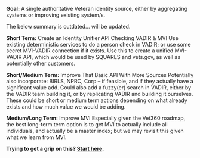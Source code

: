 **Goal:** A single authoritative Veteran identity source, either by aggregating systems or improving existing system/s.


The below summary is outdated... will be updated.

**Short Term:** Create an Identity Unifier API Checking VADIR & MVI
Use existing deterministic services to do a person check in VADIR; or use some secret MVI-VADIR connection if it exists. Use this to create a unified MVI-VADIR API, which would be used by SQUARES and vets.gov, as well as potentially other customers.

**Short/Medium Term:** Improve That Basic API With More Sources
Potentially also incorporate: BIRLS, NPRC, Corp – if feasible, and if they actually have a significant value add.
Could also add a fuzzy(er) search in VADIR, either by the VADIR team building it, or by replicating VADIR and building it ourselves.
These could be short or medium term actions depending on what already exists and how much value we would be adding.

**Medium/Long Term:** Improve MVI
Especially given the Vet360 roadmap, the best long-term term option is to get MVI to actually include all individuals, and actually be a master index; but we may revisit this given what we learn from MVI. 

**Trying to get a grip on this? [Start here](https://github.com/department-of-veterans-affairs/vets.gov-team/blob/master/Products/Identity/Identity%20Unifier/working_summary.md).**
